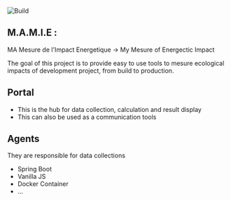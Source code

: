 ![Build](https://github.com/Palo-IT/mamie/workflows/Build/badge.svg?branch=master)

## M.A.M.I.E : ##

MA Mesure de l'Impact Energetique -> My Mesure of Energectic Impact

The goal of this project is to provide easy to use tools to mesure ecological impacts of development project, from build to production.

## Portal ## 
- This is the hub for data collection, calculation and result display
- This can also be used as a communication tools
## Agents ## 
They are responsible for data collections

- Spring Boot 
- Vanilla JS
- Docker Container 
- ...
